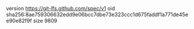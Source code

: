 version https://git-lfs.github.com/spec/v1
oid sha256:8ae759306632edd9e06bcc7dbe73e323ccc1d675faddf1a771de45ee90e82f9f
size 9809
